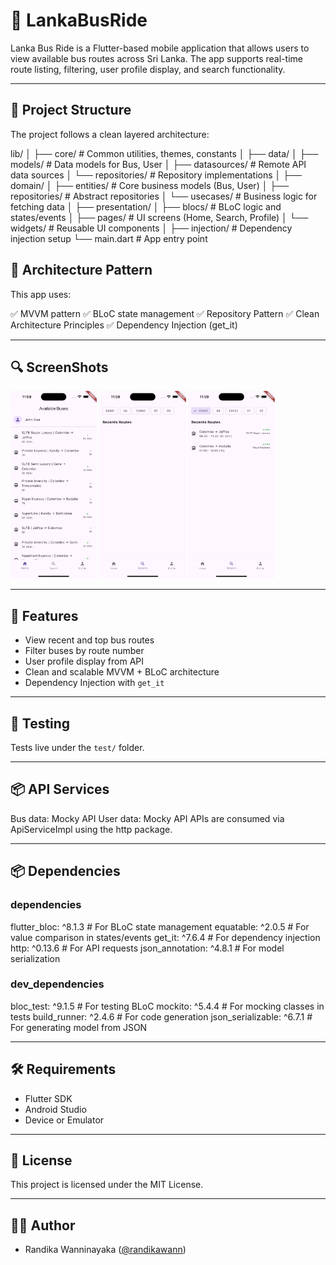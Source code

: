 # 🚌 LankaBusRide

Lanka Bus Ride is a Flutter-based mobile application that allows users to view available bus routes across Sri Lanka. The app supports real-time route listing, filtering, user profile display, and search functionality.


---

## 📁 Project Structure

The project follows a clean layered architecture:

lib/
│
├── core/ # Common utilities, themes, constants
│
├── data/
│ ├── models/ # Data models for Bus, User
│ ├── datasources/ # Remote API data sources
│ └── repositories/ # Repository implementations
│
├── domain/
│ ├── entities/ # Core business models (Bus, User)
│ ├── repositories/ # Abstract repositories
│ └── usecases/ # Business logic for fetching data
│
├── presentation/
│ ├── blocs/ # BLoC logic and states/events
│ ├── pages/ # UI screens (Home, Search, Profile)
│ └── widgets/ # Reusable UI components
│
├── injection/ # Dependency injection setup
└── main.dart # App entry point

## 🧪 Architecture Pattern

This app uses:

✅ MVVM pattern
✅ BLoC state management
✅ Repository Pattern
✅ Clean Architecture Principles
✅ Dependency Injection (get_it)

---

## 🔍 ScreenShots

<img src = "branchscreenshot/LankaBusRide01.png"  height="300" /> <img src = "branchscreenshot/LankaBusRide02.png"  height="300" /> <img src = "branchscreenshot/LankaBusRide03.png"  height="300" /> 

---
## 📱 Features

- View recent and top bus routes
- Filter buses by route number
- User profile display from API
- Clean and scalable MVVM + BLoC architecture
- Dependency Injection with `get_it`

---

## 🧪 Testing

Tests live under the `test/` folder.  

---

## 📦 API Services

Bus data: Mocky API
User data: Mocky API
APIs are consumed via ApiServiceImpl using the http package.

---

## 📦 Dependencies

### dependencies
flutter_bloc: ^8.1.3           # For BLoC state management
equatable: ^2.0.5              # For value comparison in states/events
get_it: ^7.6.4                 # For dependency injection
http: ^0.13.6                  # For API requests
json_annotation: ^4.8.1        # For model serialization

### dev_dependencies
bloc_test: ^9.1.5              # For testing BLoC
mockito: ^5.4.4                # For mocking classes in tests
build_runner: ^2.4.6           # For code generation
json_serializable: ^6.7.1      # For generating model from JSON

---

## 🛠️ Requirements

- Flutter SDK
- Android Studio
- Device or Emulator

---

## 📄 License

This project is licensed under the MIT License.

---

## 🙋‍♂️ Author

- Randika Wanninayaka ([@randikawann](https://github.com/randikawann))

